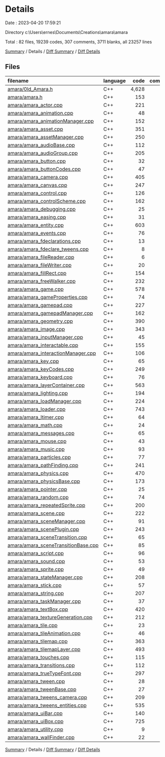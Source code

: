 # Details

Date : 2023-04-20 17:59:21

Directory c:\\Users\\ernes\\Documents\\Creations\\amara\\amara

Total : 82 files,  19239 codes, 307 comments, 3711 blanks, all 23257 lines

[Summary](results.md) / Details / [Diff Summary](diff.md) / [Diff Details](diff-details.md)

## Files
| filename | language | code | comment | blank | total |
| :--- | :--- | ---: | ---: | ---: | ---: |
| [amara/0ld_Amara.h](/amara/0ld_Amara.h) | C++ | 4,628 | 239 | 1,022 | 5,889 |
| [amara/amara.h](/amara/amara.h) | C++ | 153 | 0 | 45 | 198 |
| [amara/amara_actor.cpp](/amara/amara_actor.cpp) | C++ | 221 | 0 | 29 | 250 |
| [amara/amara_animation.cpp](/amara/amara_animation.cpp) | C++ | 48 | 0 | 14 | 62 |
| [amara/amara_animationManager.cpp](/amara/amara_animationManager.cpp) | C++ | 152 | 0 | 26 | 178 |
| [amara/amara_asset.cpp](/amara/amara_asset.cpp) | C++ | 351 | 0 | 79 | 430 |
| [amara/amara_assetManager.cpp](/amara/amara_assetManager.cpp) | C++ | 250 | 0 | 32 | 282 |
| [amara/amara_audioBase.cpp](/amara/amara_audioBase.cpp) | C++ | 112 | 0 | 20 | 132 |
| [amara/amara_audioGroup.cpp](/amara/amara_audioGroup.cpp) | C++ | 205 | 0 | 41 | 246 |
| [amara/amara_button.cpp](/amara/amara_button.cpp) | C++ | 32 | 0 | 8 | 40 |
| [amara/amara_buttonCodes.cpp](/amara/amara_buttonCodes.cpp) | C++ | 47 | 3 | 6 | 56 |
| [amara/amara_camera.cpp](/amara/amara_camera.cpp) | C++ | 405 | 0 | 85 | 490 |
| [amara/amara_canvas.cpp](/amara/amara_canvas.cpp) | C++ | 247 | 0 | 56 | 303 |
| [amara/amara_control.cpp](/amara/amara_control.cpp) | C++ | 126 | 0 | 31 | 157 |
| [amara/amara_controlScheme.cpp](/amara/amara_controlScheme.cpp) | C++ | 162 | 0 | 36 | 198 |
| [amara/amara_debugging.cpp](/amara/amara_debugging.cpp) | C++ | 25 | 0 | 8 | 33 |
| [amara/amara_easing.cpp](/amara/amara_easing.cpp) | C++ | 31 | 0 | 10 | 41 |
| [amara/amara_entity.cpp](/amara/amara_entity.cpp) | C++ | 603 | 0 | 90 | 693 |
| [amara/amara_events.cpp](/amara/amara_events.cpp) | C++ | 76 | 0 | 12 | 88 |
| [amara/amara_fdeclarations.cpp](/amara/amara_fdeclarations.cpp) | C++ | 13 | 0 | 6 | 19 |
| [amara/amara_fdeclare_tweens.cpp](/amara/amara_fdeclare_tweens.cpp) | C++ | 8 | 0 | 4 | 12 |
| [amara/amara_fileReader.cpp](/amara/amara_fileReader.cpp) | C++ | 6 | 0 | 4 | 10 |
| [amara/amara_fileWriter.cpp](/amara/amara_fileWriter.cpp) | C++ | 20 | 0 | 3 | 23 |
| [amara/amara_fillRect.cpp](/amara/amara_fillRect.cpp) | C++ | 154 | 0 | 37 | 191 |
| [amara/amara_freeWalker.cpp](/amara/amara_freeWalker.cpp) | C++ | 232 | 0 | 36 | 268 |
| [amara/amara_game.cpp](/amara/amara_game.cpp) | C++ | 578 | 32 | 134 | 744 |
| [amara/amara_gameProperties.cpp](/amara/amara_gameProperties.cpp) | C++ | 74 | 0 | 27 | 101 |
| [amara/amara_gamepad.cpp](/amara/amara_gamepad.cpp) | C++ | 227 | 0 | 34 | 261 |
| [amara/amara_gamepadManager.cpp](/amara/amara_gamepadManager.cpp) | C++ | 162 | 0 | 23 | 185 |
| [amara/amara_geometry.cpp](/amara/amara_geometry.cpp) | C++ | 390 | 0 | 48 | 438 |
| [amara/amara_image.cpp](/amara/amara_image.cpp) | C++ | 343 | 0 | 69 | 412 |
| [amara/amara_inputManager.cpp](/amara/amara_inputManager.cpp) | C++ | 45 | 0 | 13 | 58 |
| [amara/amara_interactable.cpp](/amara/amara_interactable.cpp) | C++ | 155 | 0 | 22 | 177 |
| [amara/amara_interactionManager.cpp](/amara/amara_interactionManager.cpp) | C++ | 106 | 0 | 17 | 123 |
| [amara/amara_key.cpp](/amara/amara_key.cpp) | C++ | 65 | 0 | 13 | 78 |
| [amara/amara_keyCodes.cpp](/amara/amara_keyCodes.cpp) | C++ | 249 | 3 | 16 | 268 |
| [amara/amara_keyboard.cpp](/amara/amara_keyboard.cpp) | C++ | 76 | 0 | 19 | 95 |
| [amara/amara_layerContainer.cpp](/amara/amara_layerContainer.cpp) | C++ | 563 | 0 | 104 | 667 |
| [amara/amara_lighting.cpp](/amara/amara_lighting.cpp) | C++ | 194 | 0 | 47 | 241 |
| [amara/amara_loadManager.cpp](/amara/amara_loadManager.cpp) | C++ | 224 | 0 | 36 | 260 |
| [amara/amara_loader.cpp](/amara/amara_loader.cpp) | C++ | 743 | 24 | 94 | 861 |
| [amara/amara_ltimer.cpp](/amara/amara_ltimer.cpp) | C++ | 64 | 6 | 17 | 87 |
| [amara/amara_math.cpp](/amara/amara_math.cpp) | C++ | 24 | 0 | 6 | 30 |
| [amara/amara_messages.cpp](/amara/amara_messages.cpp) | C++ | 65 | 0 | 16 | 81 |
| [amara/amara_mouse.cpp](/amara/amara_mouse.cpp) | C++ | 43 | 0 | 18 | 61 |
| [amara/amara_music.cpp](/amara/amara_music.cpp) | C++ | 93 | 0 | 20 | 113 |
| [amara/amara_particles.cpp](/amara/amara_particles.cpp) | C++ | 77 | 0 | 17 | 94 |
| [amara/amara_pathFinding.cpp](/amara/amara_pathFinding.cpp) | C++ | 241 | 0 | 47 | 288 |
| [amara/amara_physics.cpp](/amara/amara_physics.cpp) | C++ | 470 | 0 | 64 | 534 |
| [amara/amara_physicsBase.cpp](/amara/amara_physicsBase.cpp) | C++ | 173 | 0 | 29 | 202 |
| [amara/amara_pointer.cpp](/amara/amara_pointer.cpp) | C++ | 25 | 0 | 8 | 33 |
| [amara/amara_random.cpp](/amara/amara_random.cpp) | C++ | 74 | 0 | 18 | 92 |
| [amara/amara_repeatedSprite.cpp](/amara/amara_repeatedSprite.cpp) | C++ | 200 | 0 | 30 | 230 |
| [amara/amara_scene.cpp](/amara/amara_scene.cpp) | C++ | 222 | 0 | 45 | 267 |
| [amara/amara_sceneManager.cpp](/amara/amara_sceneManager.cpp) | C++ | 91 | 0 | 23 | 114 |
| [amara/amara_scenePlugin.cpp](/amara/amara_scenePlugin.cpp) | C++ | 243 | 0 | 36 | 279 |
| [amara/amara_sceneTransition.cpp](/amara/amara_sceneTransition.cpp) | C++ | 65 | 0 | 16 | 81 |
| [amara/amara_sceneTransitionBase.cpp](/amara/amara_sceneTransitionBase.cpp) | C++ | 85 | 0 | 22 | 107 |
| [amara/amara_script.cpp](/amara/amara_script.cpp) | C++ | 96 | 0 | 25 | 121 |
| [amara/amara_sound.cpp](/amara/amara_sound.cpp) | C++ | 53 | 0 | 14 | 67 |
| [amara/amara_sprite.cpp](/amara/amara_sprite.cpp) | C++ | 49 | 0 | 12 | 61 |
| [amara/amara_stateManager.cpp](/amara/amara_stateManager.cpp) | C++ | 208 | 0 | 48 | 256 |
| [amara/amara_stick.cpp](/amara/amara_stick.cpp) | C++ | 57 | 0 | 14 | 71 |
| [amara/amara_string.cpp](/amara/amara_string.cpp) | C++ | 207 | 0 | 30 | 237 |
| [amara/amara_taskManager.cpp](/amara/amara_taskManager.cpp) | C++ | 37 | 0 | 11 | 48 |
| [amara/amara_textBox.cpp](/amara/amara_textBox.cpp) | C++ | 420 | 0 | 73 | 493 |
| [amara/amara_textureGeneration.cpp](/amara/amara_textureGeneration.cpp) | C++ | 212 | 0 | 24 | 236 |
| [amara/amara_tile.cpp](/amara/amara_tile.cpp) | C++ | 23 | 0 | 8 | 31 |
| [amara/amara_tileAnimation.cpp](/amara/amara_tileAnimation.cpp) | C++ | 46 | 0 | 15 | 61 |
| [amara/amara_tilemap.cpp](/amara/amara_tilemap.cpp) | C++ | 363 | 0 | 67 | 430 |
| [amara/amara_tilemapLayer.cpp](/amara/amara_tilemapLayer.cpp) | C++ | 493 | 0 | 104 | 597 |
| [amara/amara_touches.cpp](/amara/amara_touches.cpp) | C++ | 115 | 0 | 23 | 138 |
| [amara/amara_transitions.cpp](/amara/amara_transitions.cpp) | C++ | 112 | 0 | 22 | 134 |
| [amara/amara_trueTypeFont.cpp](/amara/amara_trueTypeFont.cpp) | C++ | 297 | 0 | 56 | 353 |
| [amara/amara_tween.cpp](/amara/amara_tween.cpp) | C++ | 28 | 0 | 8 | 36 |
| [amara/amara_tweenBase.cpp](/amara/amara_tweenBase.cpp) | C++ | 27 | 0 | 9 | 36 |
| [amara/amara_tweens_camera.cpp](/amara/amara_tweens_camera.cpp) | C++ | 209 | 0 | 37 | 246 |
| [amara/amara_tweens_entities.cpp](/amara/amara_tweens_entities.cpp) | C++ | 535 | 0 | 72 | 607 |
| [amara/amara_uiBar.cpp](/amara/amara_uiBar.cpp) | C++ | 140 | 0 | 21 | 161 |
| [amara/amara_uiBox.cpp](/amara/amara_uiBox.cpp) | C++ | 725 | 0 | 123 | 848 |
| [amara/amara_utility.cpp](/amara/amara_utility.cpp) | C++ | 9 | 0 | 1 | 10 |
| [amara/amara_wallFinder.cpp](/amara/amara_wallFinder.cpp) | C++ | 22 | 0 | 6 | 28 |

[Summary](results.md) / Details / [Diff Summary](diff.md) / [Diff Details](diff-details.md)